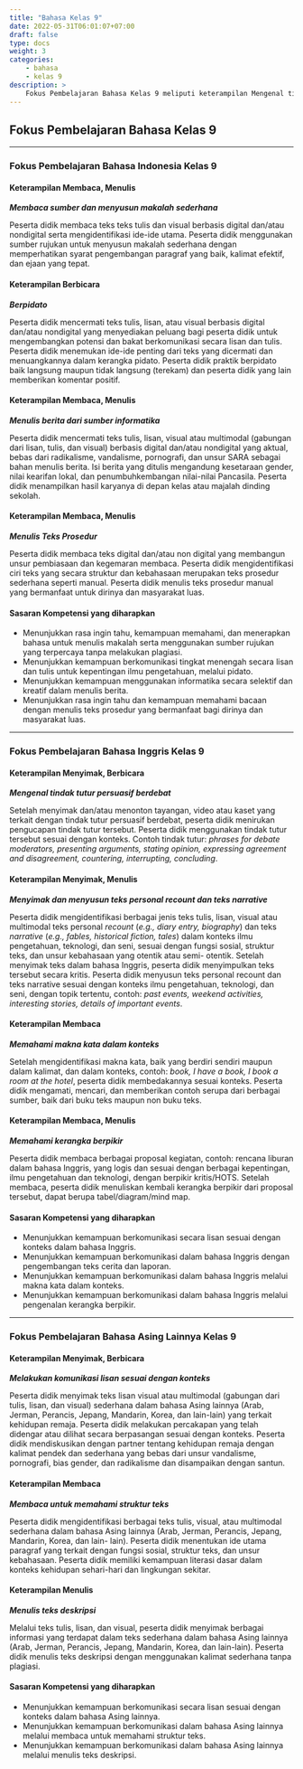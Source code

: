 ```yaml
---
title: "Bahasa Kelas 9"
date: 2022-05-31T06:01:07+07:00
draft: false
type: docs
weight: 3
categories:
    - bahasa
    - kelas 9
description: >
    Fokus Pembelajaran Bahasa Kelas 9 meliputi keterampilan Mengenal tindak tutur persuasif berdebat, Memahami makna kata dalam konteks dam memahami kerangka berfikir dalam Bahasa Inggris. Kemudian Keterampilan Membaca, Menulis, Membaca sumber dan menyusun makalah sederhana, Berpidato, Menulis berita dari sumber informatika serta Menulis Teks Prosedur dalam Bahasa Indonesia
---
```

## Fokus Pembelajaran Bahasa Kelas 9
---
### Fokus Pembelajaran Bahasa Indonesia Kelas 9
#### Keterampilan Membaca, Menulis
***Membaca sumber dan menyusun makalah sederhana***

Peserta didik membaca teks teks tulis dan visual berbasis digital dan/atau nondigital serta mengidentifikasi ide-ide utama. Peserta didik menggunakan sumber rujukan untuk menyusun makalah sederhana dengan memperhatikan syarat pengembangan paragraf yang baik, kalimat efektif, dan ejaan yang tepat.

#### Keterampilan Berbicara
***Berpidato***

Peserta didik mencermati teks tulis, lisan, atau visual berbasis digital dan/atau nondigital yang menyediakan peluang bagi peserta didik untuk mengembangkan potensi dan bakat berkomunikasi secara lisan dan tulis. Peserta didik menemukan ide-ide penting dari teks yang dicermati dan menuangkannya dalam kerangka pidato. Peserta didik praktik berpidato baik langsung maupun tidak langsung (terekam) dan peserta didik yang lain memberikan komentar positif.

#### Keterampilan Membaca, Menulis
***Menulis berita dari sumber informatika***

Peserta didik mencermati teks tulis, lisan, visual atau multimodal (gabungan dari lisan, tulis, dan visual) berbasis digital dan/atau nondigital yang aktual, bebas dari radikalisme, vandalisme, pornografi, dan unsur SARA sebagai bahan menulis berita. Isi berita yang ditulis mengandung kesetaraan gender, nilai kearifan lokal, dan penumbuhkembangan nilai-nilai Pancasila. Peserta didik menampilkan hasil karyanya di depan kelas atau majalah dinding sekolah.

#### Keterampilan Membaca, Menulis
***Menulis Teks Prosedur***

Peserta didik membaca teks digital dan/atau non digital yang membangun unsur pembiasaan dan kegemaran membaca. Peserta didik mengidentifikasi ciri teks yang secara struktur dan kebahasaan merupakan teks prosedur sederhana seperti manual. Peserta didik menulis teks prosedur manual yang bermanfaat untuk dirinya dan masyarakat luas.

#### Sasaran Kompetensi yang diharapkan
- Menunjukkan rasa ingin tahu, kemampuan memahami, dan menerapkan bahasa untuk menulis makalah serta menggunakan sumber rujukan yang terpercaya tanpa melakukan plagiasi.
- Menunjukkan kemampuan berkomunikasi tingkat menengah secara lisan dan tulis untuk kepentingan ilmu pengetahuan, melalui pidato.
- Menunjukkan kemampuan menggunakan informatika secara selektif dan kreatif dalam menulis berita.
- Menunjukkan rasa ingin tahu dan kemampuan memahami bacaan dengan menulis teks prosedur yang bermanfaat bagi dirinya dan masyarakat luas.

---
### Fokus Pembelajaran Bahasa Inggris Kelas 9
#### Keterampilan Menyimak, Berbicara
***Mengenal tindak tutur persuasif berdebat***

Setelah menyimak dan/atau menonton tayangan, video atau kaset yang terkait dengan tindak tutur persuasif berdebat, peserta didik menirukan pengucapan tindak tutur tersebut. Peserta didik menggunakan tindak tutur tersebut sesuai dengan konteks. Contoh tindak tutur: *phrases for debate moderators, presenting arguments, stating opinion, expressing agreement and disagreement, countering, interrupting, concluding*.

#### Keterampilan Menyimak, Menulis
***Menyimak dan menyusun teks personal recount dan teks narrative***

Peserta didik mengidentifikasi berbagai jenis teks tulis, lisan, visual atau multimodal teks personal *recount* (*e.g., diary entry, biography*) dan teks *narrative* (*e.g., fables, historical fiction, tales*) dalam konteks ilmu pengetahuan, teknologi, dan seni, sesuai dengan fungsi sosial, struktur teks, dan unsur kebahasaan yang otentik atau semi- otentik. Setelah menyimak teks dalam bahasa Inggris, peserta didik menyimpulkan teks tersebut secara kritis. Peserta didik menyusun teks personal recount dan teks narrative sesuai dengan konteks ilmu pengetahuan, teknologi, dan seni, dengan topik tertentu, contoh: *past events, weekend activities, interesting stories, details of important events*.

#### Keterampilan Membaca
***Memahami makna kata dalam konteks***

Setelah mengidentifikasi makna kata, baik yang berdiri sendiri maupun dalam kalimat, dan dalam konteks, contoh: *book, I have a book, I book a room at the hotel*, peserta didik membedakannya sesuai konteks. Peserta didik mengamati, mencari, dan memberikan contoh serupa dari berbagai sumber, baik dari buku teks maupun non buku teks.

#### Keterampilan Membaca, Menulis
***Memahami kerangka berpikir***

Peserta didik membaca berbagai proposal kegiatan, contoh: rencana liburan dalam bahasa Inggris, yang logis dan sesuai dengan berbagai kepentingan, ilmu pengetahuan dan teknologi, dengan berpikir kritis/HOTS. Setelah membaca, peserta didik menuliskan kembali kerangka berpikir dari proposal tersebut, dapat berupa tabel/diagram/mind map.

#### Sasaran Kompetensi yang diharapkan
- Menunjukkan kemampuan berkomunikasi secara lisan sesuai dengan konteks dalam bahasa Inggris.
- Menunjukkan kemampuan berkomunikasi dalam bahasa Inggris dengan pengembangan teks cerita dan laporan.
- Menunjukkan kemampuan berkomunikasi dalam bahasa Inggris melalui makna kata dalam konteks.
- Menunjukkan kemampuan berkomunikasi dalam bahasa Inggris melalui pengenalan kerangka berpikir.

---
### Fokus Pembelajaran Bahasa Asing Lainnya Kelas 9
#### Keterampilan Menyimak, Berbicara
***Melakukan komunikasi lisan sesuai dengan konteks***

Peserta didik menyimak teks lisan visual atau multimodal (gabungan dari tulis, lisan, dan visual) sederhana dalam bahasa Asing lainnya (Arab, Jerman, Perancis, Jepang, Mandarin, Korea, dan lain-lain) yang terkait kehidupan remaja. Peserta didik melakukan percakapan yang telah didengar atau dilihat secara berpasangan sesuai dengan konteks. Peserta didik mendiskusikan dengan partner tentang kehidupan remaja dengan kalimat pendek dan sederhana yang bebas dari unsur vandalisme, pornografi, bias gender, dan radikalisme dan disampaikan dengan santun.

#### Keterampilan Membaca
***Membaca untuk memahami struktur teks***

Peserta didik mengidentifikasi berbagai teks tulis, visual, atau multimodal sederhana dalam bahasa Asing lainnya (Arab, Jerman, Perancis, Jepang, Mandarin, Korea, dan lain- lain). Peserta didik menentukan ide utama paragraf yang terkait dengan fungsi sosial, struktur teks, dan unsur kebahasaan. Peserta didik memiliki kemampuan literasi dasar dalam konteks kehidupan sehari-hari dan lingkungan sekitar.

#### Keterampilan Menulis
***Menulis teks deskripsi***

Melalui teks tulis, lisan, dan visual, peserta didik menyimak berbagai informasi yang terdapat dalam teks sederhana dalam bahasa Asing lainnya (Arab, Jerman, Perancis, Jepang, Mandarin, Korea, dan lain-lain). Peserta didik menulis teks deskripsi dengan menggunakan kalimat sederhana tanpa plagiasi.

#### Sasaran Kompetensi yang diharapkan
- Menunjukkan kemampuan berkomunikasi secara lisan sesuai dengan konteks dalam bahasa Asing lainnya.
- Menunjukkan kemampuan berkomunikasi dalam bahasa Asing lainnya melalui membaca untuk memahami struktur teks.
- Menunjukkan kemampuan berkomunikasi dalam bahasa Asing lainnya melalui menulis teks deskripsi.

